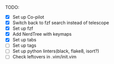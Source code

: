 TODO:
- [x] Set up Co-pilot
- [x] Switch back to fzf search instead of telescope
- [x] Set up fzf
- [x] Add NerdTree with keymaps
- [x] Set up tabs
- [ ] Set up tags
- [ ] Set up python linters(black, flake8, isort?)
- [ ] Check leftovers in .vim/init.vim
